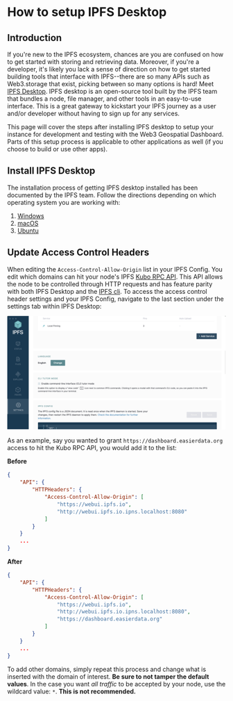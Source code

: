 # How to setup IPFS Desktop

## Introduction

If you're new to the IPFS ecosystem, chances are you are confused on how to get started with storing and retrieving data. Moreover, if you're a developer, it's likely you lack a sense of direction on how to get started building tools that interface with IPFS--there are so many APIs such as Web3.storage that exist, picking between so many options is hard! Meet [IPFS Desktop](https://docs.ipfs.tech/install/ipfs-desktop/#windows). IPFS desktop is an open-source tool built by the IPFS team that bundles a node, file manager, and other tools in an easy-to-use interface. This is a great gateway to kickstart your IPFS journey as a user and/or developer without having to sign up for any services.

This page will cover the steps after installing IPFS desktop to setup your instance for development and testing with the Web3 Geospatial Dashboard. Parts of this setup process is applicable to other applications as well (if you choose to build or use other apps).

## Install IPFS Desktop

The installation process of getting IPFS desktop installed has been documented by the IPFS team. Follow the directions depending on which operating system you are working with:

1. [Windows](https://docs.ipfs.tech/install/ipfs-desktop/#windows)
2. [macOS](https://docs.ipfs.tech/install/ipfs-desktop/#macos)
3. [Ubuntu](https://docs.ipfs.tech/install/ipfs-desktop/#ubuntu)

## Update Access Control Headers

When editing the `Access-Control-Allow-Origin` list in your IPFS Config. You edit which domains can hit your node's IPFS [Kubo RPC API](https://docs.ipfs.tech/reference/kubo/rpc/). This API allows the node to be controlled through HTTP requests and has feature parity with both IPFS Desktop and the [IPFS cli](https://docs.ipfs.tech/install/command-line/#system-requirements). To access the access control header settings and your IPFS Config, navigate to the last section under the settings tab within IPFS Desktop:

![1744078713365](image/how-to-setup-ipfs-desktop/1744078713365.png)

As an example, say you wanted to grant `https://dashboard.easierdata.org` access to hit the Kubo RPC API, you would add it to the list:

**Before**

```json
{
	"API": {
		"HTTPHeaders": {
			"Access-Control-Allow-Origin": [
				"https://webui.ipfs.io",
				"http://webui.ipfs.io.ipns.localhost:8080"
			]
		}
	}
	...
}
```

**After**

```json
{
	"API": {
		"HTTPHeaders": {
			"Access-Control-Allow-Origin": [
				"https://webui.ipfs.io",
				"http://webui.ipfs.io.ipns.localhost:8080",
				"https://dashboard.easierdata.org"
			]
		}
	}
	...
}
```

To add other domains, simply repeat this process and change what is inserted with the domain of interest. **Be sure to not tamper the default values**. In the case you want *all traffic* to be accepted by your node, use the wildcard value: `*`. **This is not recommended.**
